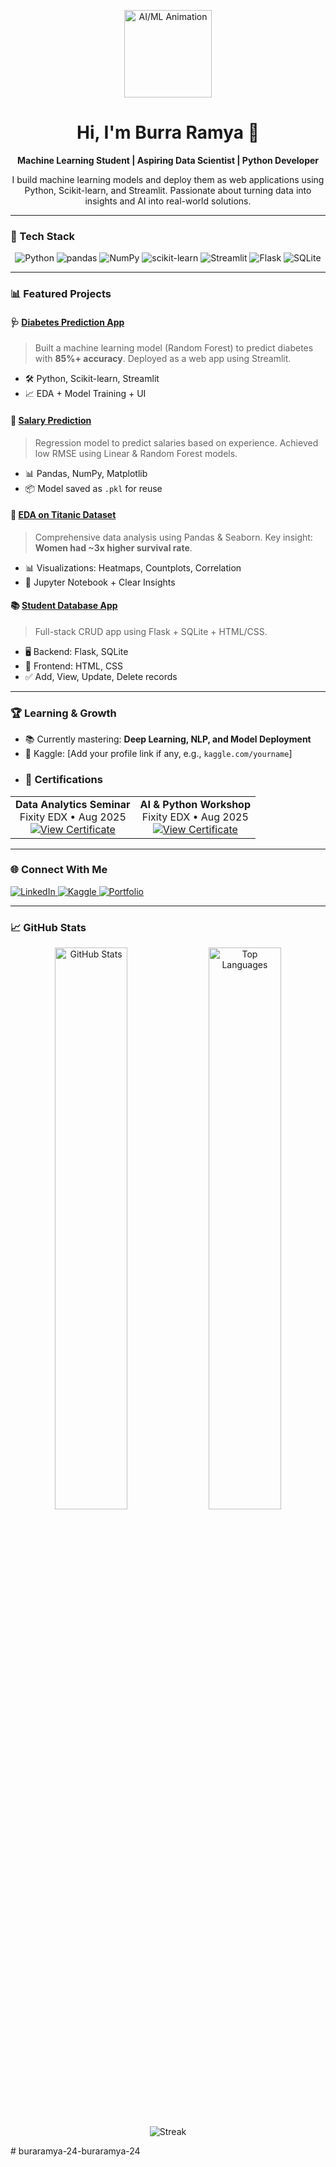 <p align="center">
  <img src="https://media.giphy.com/media/v1.Y2lkPTc5MGI3NjExY3JiM3Z1dGg4N2RlN2JmN2M1c3JxM2J0ZzR0cGZ6dGZ5NjZ1ZzR0dyZlcD12MV9pbnRlcm5hbF9naWZfYnlfaWQmY3Q9Zw/3o7TKsQ8UOHXCDVRos/giphy.gif" width="140" alt="AI/ML Animation">
</p>

<h1 align="center">Hi, I'm Burra Ramya 👋</h1>
<p align="center">
  <strong>Machine Learning Student | Aspiring Data Scientist | Python Developer</strong>
</p>

<p align="center">
I build machine learning models and deploy them as web applications using Python, Scikit-learn, and Streamlit. Passionate about turning data into insights and AI into real-world solutions.
</p>

---

### 🔧 Tech Stack
<div align="center">
  <img src="https://img.shields.io/badge/Python-3776AB?style=for-the-badge&logo=python&logoColor=white" alt="Python">
  <img src="https://img.shields.io/badge/pandas-150458?style=for-the-badge&logo=pandas&logoColor=white" alt="pandas">
  <img src="https://img.shields.io/badge/numpy-7D4EAB?style=for-the-badge&logo=numpy&logoColor=white" alt="NumPy">
  <img src="https://img.shields.io/badge/scikit--learn-F7931E?style=for-the-badge&logo=scikit-learn&logoColor=white" alt="scikit-learn">
  <img src="https://img.shields.io/badge/Streamlit-FF4B4B?style=for-the-badge&logo=streamlit&logoColor=white" alt="Streamlit">
  <img src="https://img.shields.io/badge/Flask-000000?style=for-the-badge&logo=flask&logoColor=white" alt="Flask">
  <img src="https://img.shields.io/badge/SQLite-07405E?style=for-the-badge&logo=sqlite&logoColor=white" alt="SQLite">
</div>

---

### 📊 Featured Projects

#### 🩺 [Diabetes Prediction App](https://github.com/buraramya-24/Diabetes_Prediction_App)
> Built a machine learning model (Random Forest) to predict diabetes with **85%+ accuracy**. Deployed as a web app using Streamlit.
- 🛠️ Python, Scikit-learn, Streamlit
- 📈 EDA + Model Training + UI

#### 💼 [Salary Prediction](https://github.com/buraramya-24/Salary_Prediction)
> Regression model to predict salaries based on experience. Achieved low RMSE using Linear & Random Forest models.
- 📊 Pandas, NumPy, Matplotlib
- 📦 Model saved as `.pkl` for reuse

#### 🚢 [EDA on Titanic Dataset](https://github.com/buraramya-24/EDA_on_Titanic_Dataset)
> Comprehensive data analysis using Pandas & Seaborn. Key insight: **Women had ~3x higher survival rate**.
- 📊 Visualizations: Heatmaps, Countplots, Correlation
- 🧠 Jupyter Notebook + Clear Insights

#### 📚 [Student Database App](https://github.com/buraramya-24/Student_Database_Application)
> Full-stack CRUD app using Flask + SQLite + HTML/CSS.
- 🖥️ Backend: Flask, SQLite
- 🎨 Frontend: HTML, CSS
- ✅ Add, View, Update, Delete records

---

### 🏆 Learning & Growth
- 📚 Currently mastering: **Deep Learning, NLP, and Model Deployment**
- 🏅 Kaggle: [Add your profile link if any, e.g., `kaggle.com/yourname`]
- ### 📜 Certifications

<div align="center">
  <table>
    <tr>
      <td align="center">
        <strong>Data Analytics Seminar</strong><br>
        Fixity EDX • Aug 2025<br>
        <a href="https://drive.google.com/file/d/1Sq1EIogqsj3gJk-QVE8nSueq7HdwDUab/view?usp=drivesdk">
          <img src="/storage/emulated/0/DCIM/Camera/data analytics.jpg" alt="View Certificate">
        </a>
      </td>
      <td align="center">
        <strong>AI & Python Workshop</strong><br>
        Fixity EDX • Aug 2025<br>
        <a href="https://drive.google.com/your-link-2">
          <img src="https://img.shields.io/badge/View%20Certificate-Open-blue?style=for-the-badge" alt="View Certificate">
        </a>
      </td>
    </tr>
  </table>
</div>

---

### 🌐 Connect With Me
<div align="left">
  <a href="https://linkedin.com/in/yourprofile" target="_blank">
    <img src="https://img.shields.io/badge/LinkedIn-0A66C2?style=for-the-badge&logo=linkedin&logoColor=white" alt="LinkedIn">
  </a>
  <a href="https://kaggle.com/yourprofile" target="_blank">
    <img src="https://img.shields.io/badge/Kaggle-20BEFF?style=for-the-badge&logo=Kaggle&logoColor=white" alt="Kaggle">
  </a>
  <a href="https://yourportfolio.com" target="_blank">
    <img src="https://img.shields.io/badge/Portfolio-40389E?style=for-the-badge&logo=google-chrome&logoColor=white" alt="Portfolio">
  </a>
</div>

---

### 📈 GitHub Stats
<p align="center">
  <img src="https://github-readme-stats.vercel.app/api?username=buraramya-24&show_icons=true&theme=radical" alt="GitHub Stats" width="48%" />
  <img src="https://github-readme-stats.vercel.app/api/top-langs/?username=buraramya-24&layout=compact&theme=radical" alt="Top Languages" width="48%" />
</p>

<p align="center">
  <img src="https://github-readme-streak-stats.herokuapp.com/?user=buraramya-24&theme=radical" alt="Streak" />
</p># buraramya-24-buraramya-24
